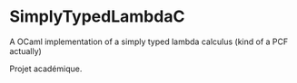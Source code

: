 # SimplyTypedLambdaC
A OCaml implementation of a simply typed lambda calculus (kind of a PCF actually)

Projet académique.
